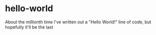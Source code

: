 # hello-world
About the millionth time I've written out a "Hello World!" line of code, but hopefully it'll be the last
